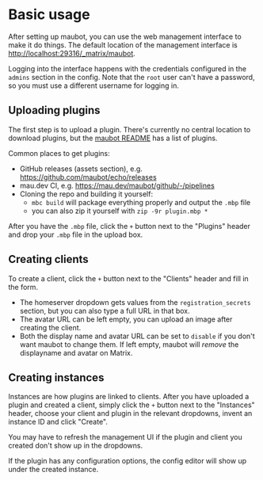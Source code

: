 # Basic usage
After setting up maubot, you can use the web management interface to make it do
things. The default location of the management interface is <http://localhost:29316/_matrix/maubot>.

Logging into the interface happens with the credentials configured in the
`admins` section in the config. Note that the `root` user can't have a password,
so you must use a different username for logging in.

## Uploading plugins
The first step is to upload a plugin. There's currently no central location to
download plugins, but the [maubot README](https://github.com/maubot/maubot) has
a list of plugins.

Common places to get plugins:
* GitHub releases (assets section), e.g. <https://github.com/maubot/echo/releases>
* mau.dev CI, e.g. <https://mau.dev/maubot/github/-/pipelines>
* Cloning the repo and building it yourself:
  * `mbc build` will package everything properly and output the `.mbp` file
  * you can also zip it yourself with `zip -9r plugin.mbp *`

After you have the `.mbp` file, click the `+` button next to the "Plugins"
header and drop your `.mbp` file in the upload box.

## Creating clients
To create a client, click the `+` button next to the "Clients" header and fill
in the form.

* The homeserver dropdown gets values from the `registration_secrets` section,
  but you can also type a full URL in that box.
* The avatar URL can be left empty, you can upload an image after creating the
  client.
* Both the display name and avatar URL can be set to `disable` if you don't want
  maubot to change them. If left empty, maubot will *remove* the displayname and
  avatar on Matrix.

## Creating instances
Instances are how plugins are linked to clients. After you have uploaded a
plugin and created a client, simply click the `+` button next to the "Instances"
header, choose your client and plugin in the relevant dropdowns, invent an
instance ID and click "Create".

You may have to refresh the management UI if the plugin and client you created
don't show up in the dropdowns.

If the plugin has any configuration options, the config editor will show up
under the created instance.
